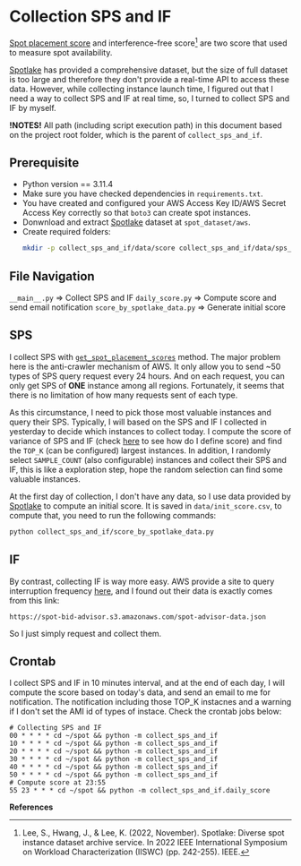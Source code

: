 # Collection SPS and IF
[Spot placement score](https://docs.aws.amazon.com/AWSEC2/latest/UserGuide/spot-placement-score.html) and interference-free score[^spotlake] are two score that used to measure spot availability.

[Spotlake](https://spotlake.ddps.cloud/) has provided a comprehensive dataset, but the size of full dataset is too large and therefore they don't provide a real-time API to access these data. However, while collecting instance launch time, I figured out that I need a way to collect SPS and IF at real time, so, I turned to collect SPS and IF by myself.

**!NOTES!** All path (including script execution path) in this document based on the project root folder, which is the parent of `collect_sps_and_if`.

## Prerequisite
* Python version == 3.11.4
* Make sure you have checked dependencies in `requirements.txt`.
* You have created and configured your AWS Access Key ID/AWS Secret Access Key correctly so that `boto3` can create spot instances.
* Donwnload and extract [Spotlake](https://spotlake.ddps.cloud/) dataset at `spot_dataset/aws`.
* Create required folders:
  ```Bash
  mkdir -p collect_sps_and_if/data/score collect_sps_and_if/data/sps_and_if
  ```

## File Navigation
`__main__.py` => Collect SPS and IF
`daily_score.py` => Compute score and send email notification
`score_by_spotlake_data.py` => Generate initial score

## SPS
I collect SPS with [`get_spot_placement_scores`](https://boto3.amazonaws.com/v1/documentation/api/latest/reference/services/ec2/client/get_spot_placement_scores.html) method. The major problem here is the anti-crawler mechanism of AWS. It only allow you to send ~50 types of SPS query request every 24 hours. And on each request, you can only get SPS of **ONE** instance among all regions. Fortunately, it seems that there is no limitation of how many requests sent of each type.

As this circumstance, I need to pick those most valuable instances and query their SPS. Typically, I will based on the SPS and IF I collected in yesterday to decide which instances to collect today. I compute the score of variance of SPS and IF (check [here](../collect_launch_time/README.md) to see how do I define score) and find the `TOP_K` (can be configured) largest instances. In addition, I randomly select `SAMPLE_COUNT` (also configurable) instances and collect their SPS and IF, this is like a exploration step, hope the random selection can find some valuable instances.

At the first day of collection, I don't have any data, so I use data provided by [Spotlake](https://spotlake.ddps.cloud/) to compute an initial score. It is saved in `data/init_score.csv`, to compute that, you need to run the following commands:
```Bash
python collect_sps_and_if/score_by_spotlake_data.py
```

## IF
By contrast, collecting IF is way more easy. AWS provide a site to query interruption frequency [here](https://aws.amazon.com/ec2/spot/instance-advisor/), and I found out their data is exactly comes from this link:
```
https://spot-bid-advisor.s3.amazonaws.com/spot-advisor-data.json
```
So I just simply request and collect them.

## Crontab
I collect SPS and IF in 10 minutes interval, and at the end of each day, I will compute the score based on today's data, and send an email to me for notification. The notification including those TOP_K instacnes and a warning if I don't set the AMI id of types of instace. Check the crontab jobs below:
```Crontab
# Collecting SPS and IF
00 * * * * cd ~/spot && python -m collect_sps_and_if
10 * * * * cd ~/spot && python -m collect_sps_and_if
20 * * * * cd ~/spot && python -m collect_sps_and_if
30 * * * * cd ~/spot && python -m collect_sps_and_if
40 * * * * cd ~/spot && python -m collect_sps_and_if
50 * * * * cd ~/spot && python -m collect_sps_and_if
# Compute score at 23:55
55 23 * * * cd ~/spot && python -m collect_sps_and_if.daily_score
```

**References**  
[^spotlake]: Lee, S., Hwang, J., & Lee, K. (2022, November). Spotlake: Diverse spot instance dataset archive service. In 2022 IEEE International Symposium on Workload Characterization (IISWC) (pp. 242-255). IEEE.